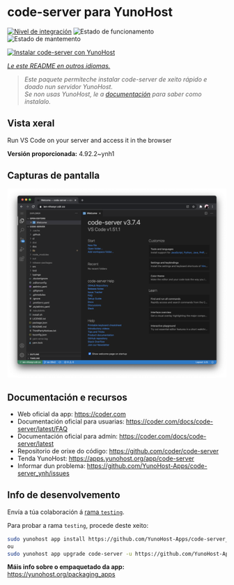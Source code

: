 <!--
NOTA: Este README foi creado automáticamente por <https://github.com/YunoHost/apps/tree/master/tools/readme_generator>
NON debe editarse manualmente.
-->

# code-server para YunoHost

[![Nivel de integración](https://dash.yunohost.org/integration/code-server.svg)](https://ci-apps.yunohost.org/ci/apps/code-server/) ![Estado de funcionamento](https://ci-apps.yunohost.org/ci/badges/code-server.status.svg) ![Estado de mantemento](https://ci-apps.yunohost.org/ci/badges/code-server.maintain.svg)

[![Instalar code-server con YunoHost](https://install-app.yunohost.org/install-with-yunohost.svg)](https://install-app.yunohost.org/?app=code-server)

*[Le este README en outros idiomas.](./ALL_README.md)*

> *Este paquete permíteche instalar code-server de xeito rápido e doado nun servidor YunoHost.*  
> *Se non usas YunoHost, le a [documentación](https://yunohost.org/install) para saber como instalalo.*

## Vista xeral

Run VS Code on your server and access it in the browser


**Versión proporcionada:** 4.92.2~ynh1

## Capturas de pantalla

![Captura de pantalla de code-server](./doc/screenshots/screenshot.png)

## Documentación e recursos

- Web oficial da app: <https://coder.com>
- Documentación oficial para usuarias: <https://coder.com/docs/code-server/latest/FAQ>
- Documentación oficial para admin: <https://coder.com/docs/code-server/latest>
- Repositorio de orixe do código: <https://github.com/coder/code-server>
- Tenda YunoHost: <https://apps.yunohost.org/app/code-server>
- Informar dun problema: <https://github.com/YunoHost-Apps/code-server_ynh/issues>

## Info de desenvolvemento

Envía a túa colaboración á [rama `testing`](https://github.com/YunoHost-Apps/code-server_ynh/tree/testing).

Para probar a rama `testing`, procede deste xeito:

```bash
sudo yunohost app install https://github.com/YunoHost-Apps/code-server_ynh/tree/testing --debug
ou
sudo yunohost app upgrade code-server -u https://github.com/YunoHost-Apps/code-server_ynh/tree/testing --debug
```

**Máis info sobre o empaquetado da app:** <https://yunohost.org/packaging_apps>
